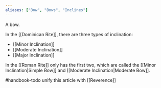 ```yaml
---
aliases: ["Bow", "Bows", "Inclines"]
---
```

A bow.

In the [[Dominican Rite]], there are three types of inclination:

- [[Minor Inclination]]
- [[Moderate Inclination]]
- [[Major Inclination]]

In the [[Roman Rite]] only has the first two, which are called the [[Minor Inclination|Simple Bow]] and [[Moderate Inclination|Moderate Bow]].

#handbook-todo unify this article with [[Reverence]]